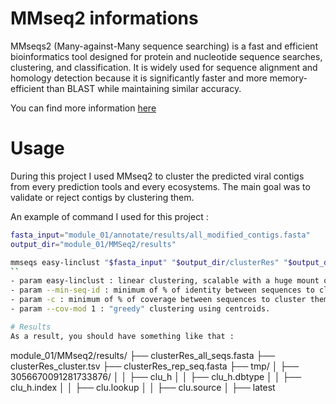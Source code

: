 # MMseq2 informations
MMseqs2 (Many-against-Many sequence searching) is a fast and efficient bioinformatics tool designed for protein and nucleotide 
sequence searches, clustering, and classification. It is widely used for sequence alignment and homology detection because it is
significantly faster and more memory-efficient than BLAST while maintaining similar accuracy.

You can find more information [here](https://github.com/soedinglab/MMseqs2)

# Usage 

During this project I used MMseq2 to cluster the predicted viral contigs from every prediction tools and every ecosystems.
The main goal was to validate or reject contigs by clustering them.

An example of command I used for this project :
```bash
fasta_input="module_01/annotate/results/all_modified_contigs.fasta"
output_dir="module_01/MMSeq2/results"

mmseqs easy-linclust "$fasta_input" "$output_dir/clusterRes" "$output_dir/tmp" --min-seq-id 0.95 -c 0.85 --cov-mode 1
``
- param easy-linclust : linear clustering, scalable with a huge mount of data.
- param --min-seq-id : minimum of % of identity between sequences to cluster them
- param -c : minimum of % of coverage between sequences to cluster them
- param --cov-mod 1 : "greedy" clustering using centroids.

# Results 
As a result, you should have something like that :
```
module_01/MMseq2/results/
├── clusterRes_all_seqs.fasta
├── clusterRes_cluster.tsv
├── clusterRes_rep_seq.fasta
├── tmp/
│   ├── 3056670091281733876/
│   │   ├── clu_h
│   │   ├── clu_h.dbtype
│   │   ├── clu_h.index
│   │   ├── clu.lookup
│   │   ├── clu.source
│   ├── latest
```

